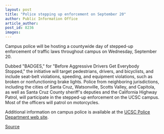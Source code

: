 ```yaml
---
layout: post
title: "Police stepping up enforcement on September 20"
author: Public Information Office
article_author: 
post_id: 8236
images:
---
```


<a name="content" id="content"></a>
<p>
  Campus police will be hosting a countywide day of stepped-up enforcement of traffic laws throughout campus on Wednesday, September 20.
</p>
<p>
  Dubbed "BADGES," for "Before Aggressive Drivers Get Everybody Stopped," the initiative will target pedestrians, drivers, and bicyclists, and include seat-belt violations, speeding, and equipment violations, such as broken or nonfunctioning brake lights. Police from neighboring jurisdictions, including the cities of Santa Cruz, Watsonville, Scotts Valley, and Capitola, as well as Santa Cruz County sheriff's deputies and the California Highway Patrol, will participate in the stepped-up enforcement on the UCSC campus. Most of the officers will patrol on motorcycles.
</p>
<p>
  Additional information on campus police is available at the <a href="http://www2.ucsc.edu/police/">UCSC Police Department web site</a>.
</p>
<p><a href="http://www1.ucsc.edu/currents/06-07/09-18/brief-badges.asp" title="Permalink to brief-badges">Source</a></p>
